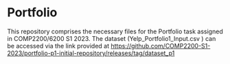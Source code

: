 # Portfolio
This repository comprises the necessary files for the Portfolio task assigned in COMP2200/6200 S1 2023. 
The dataset (Yelp_Portfolio1_Input.csv
) can be accessed via the link provided at https://github.com/COMP2200-S1-2023/portfolio-p1-initial-repository/releases/tag/dataset_p1
